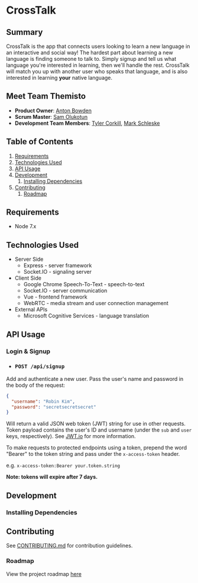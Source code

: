 # CrossTalk

## Summary

CrossTalk is the app that connects users looking to learn a new language in an interactive and social way! The hardest part about learning a new language is finding someone to talk to. Simply signup and tell us what language you're interested in learning, then we'll handle the rest. CrossTalk will match you up with another user who speaks that language, and is also interested in learning __your__ native language.

## Meet Team Themisto

  - __Product Owner__: [Anton Bowden](https://github.com/AntonBowden)
  - __Scrum Master__: [Sam Olukotun](https://github.com/otsam88)
  - __Development Team Members__: [Tyler Corkill](https://github.com/TylerCorkill), [Mark Schleske](https://github.com/mschlesk)

## Table of Contents

1. [Requirements](#requirements)
1. [Technologies Used](#technologies-used)
1. [API Usage](#api-usage)
1. [Development](#development)
    1. [Installing Dependencies](#installing-dependencies)
1. [Contributing](#contributing)
    1. [Roadmap](#roadmap)

## Requirements

- Node 7.x


## Technologies Used

* Server Side
  * Express - server framework
  * Socket.IO - signaling server
* Client Side
  * Google Chrome Speech-To-Text - speech-to-text
  * Socket.IO - server communication
  * Vue - frontend framework
  * WebRTC - media stream and user connection management
* External APIs
  * Microsoft Cognitive Services - language translation

## API Usage


### Login & Signup
* ### `POST /api/signup`

 Add and authenticate a new user. Pass the user's name and password in the body of the request:
```JSON
{
  "username": "Robin Kim",
  "password": "secretsecretsecret"
}
```
 Will return a valid JSON web token (JWT) string for use in other requests. Token payload contains the user's ID and username (under the `sub` and `user` keys, respectively). See [JWT.io](https://jwt.io/) for more information.

 To make requests to protected endpoints using a token, prepend the word "Bearer" to the token string and pass under the `x-access-token` header.

 e.g. `x-access-token:Bearer your.token.string`

 **Note: tokens will expire after 7 days.**


## Development

### Installing Dependencies

## Contributing

See [CONTRIBUTING.md](CONTRIBUTING.md) for contribution guidelines.

### Roadmap

View the project roadmap [here](https://github.com/Themisto/CrossTalk/issues)
